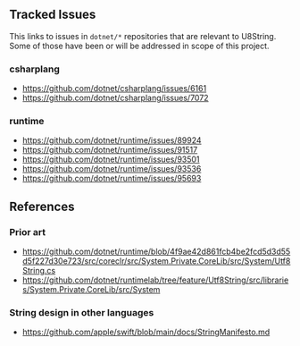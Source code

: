 ## Tracked Issues
This links to issues in `dotnet/*` repositories that are relevant to U8String.
Some of those have been or will be addressed in scope of this project.

### csharplang
- https://github.com/dotnet/csharplang/issues/6161
- https://github.com/dotnet/csharplang/issues/7072

### runtime
- https://github.com/dotnet/runtime/issues/89924
- https://github.com/dotnet/runtime/issues/91517
- https://github.com/dotnet/runtime/issues/93501
- https://github.com/dotnet/runtime/issues/93536
- https://github.com/dotnet/runtime/issues/95693

## References
### Prior art
- https://github.com/dotnet/runtime/blob/4f9ae42d861fcb4be2fcd5d3d55d5f227d30e723/src/coreclr/src/System.Private.CoreLib/src/System/Utf8String.cs
- https://github.com/dotnet/runtimelab/tree/feature/Utf8String/src/libraries/System.Private.CoreLib/src/System

### String design in other languages
- https://github.com/apple/swift/blob/main/docs/StringManifesto.md
